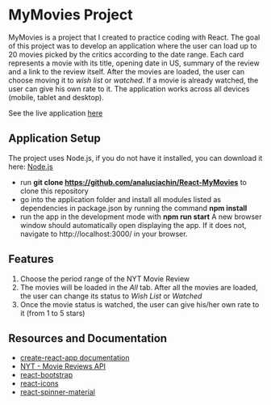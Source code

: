 # MyMovies Project

MyMovies is a project that I created to practice coding with React. The goal of this project was to develop an application where the user can load up to 20 movies picked by the critics according to the date range. Each card represents a movie with its title, opening date in US, summary of the review and a link to the review itself. After the movies are loaded, the user can choose moving it to *wish list* or *watched*. If a movie is already watched, the user can give his own rate to it. The application works across all devices (mobile, tablet and desktop).

See the live application [here]()

## Application Setup
The project uses Node.js, if you do not have it installed, you can download it here: [Node.js](https://nodejs.org/en/)

* run **git clone https://github.com/analuciachin/React-MyMovies** to clone this repository
* go into the application folder and install all modules listed as dependencies in package.json by running the command **npm install**
* run the app in the development mode with **npm run start**
A new browser window should automatically open displaying the app. If it does not, navigate to http://localhost:3000/ in your browser.

## Features
1. Choose the period range of the NYT Movie Review
2. The movies will be loaded in the *All* tab. After all the movies are loaded, the user can change its status to *Wish List* or *Watched*
3. Once the movie status is watched, the user can give his/her own rate to it (from 1 to 5 stars)

## Resources and Documentation
* [create-react-app documentation](https://github.com/facebook/create-react-app)
* [NYT - Movie Reviews API](https://developer.nytimes.com/docs/movie-reviews-api/1/overview)
* [react-bootstrap](https://react-bootstrap.github.io/)
* [react-icons](https://react-icons.netlify.com/#/)
* [react-spinner-material](https://www.npmjs.com/package/react-spinner-material)